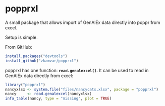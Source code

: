 # popprxl

A small package that allows import of GenAlEx data directly into poppr from excel.

Setup is simple.

From GitHub:

```r
install.packages("devtools")
install_github("zkamvar/popprxl")
```

popprxl has one function: **`read.genalexcel()`**. It can be used to read in GenAlEx data directly from excel:

```r
library("popprxl")
nancyxlsx <- system.file("files/nancycats.xlsx", package = "popprxl")
nancy     <- read.genalexcel(nancyxlsx)
info_table(nancy, type = "missing", plot = TRUE)
```
